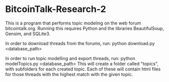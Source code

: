 # BitcoinTalk-Research-2
This is a program that performs topic modeling on the web forum bitcointalk.org.
Running this requires Python and the libraries BeautifulSoup, Gensim, and SQLite3.

In order to download threads from the forums, run:
python download.py <database_path>

In order to run topic modelling and export threads, run:
python modelTopics.py <database_path>
This will create a folder called "topics", with subfolders for each created topic.
Each of these will contain html files for those threads with the highest match with the given topic.
